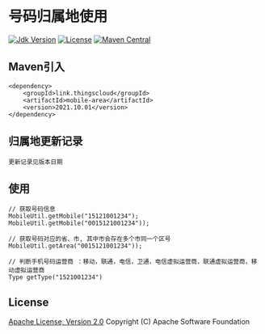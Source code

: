 # 号码归属地使用

[![Jdk Version](https://img.shields.io/badge/JDK-1.8-green.svg)](https://img.shields.io/badge/JDK-1.8-green.svg)
[![License](https://img.shields.io/badge/license-Apache%202-4EB1BA.svg)](https://www.apache.org/licenses/LICENSE-2.0.html)
[![Maven Central](https://maven-badges.herokuapp.com/maven-central/link.thingscloud/mobile-area/badge.svg)](https://maven-badges.herokuapp.com/maven-central/link.thingscloud/mobile-area/)

## Maven引入

    <dependency>
        <groupId>link.thingscloud</groupId>
        <artifactId>mobile-area</artifactId>
        <version>2021.10.01</version>
    </dependency>

## 归属地更新记录

    更新记录见版本日期
    
## 使用

    // 获取号码信息
    MobileUtil.getMobile("15121001234");
    MobileUtil.getMobile("0015121001234"));
    
    // 获取号码对应的省、市, 其中市会存在多个市同一个区号
    MobileUtil.getArea("0015121001234"));

    // 判断手机号码运营商 ：移动，联通，电信，卫通，电信虚拟运营商，联通虚拟运营商，移动虚拟运营商
    Type getType("1521001234")
    
## License

[Apache License, Version 2.0](http://www.apache.org/licenses/LICENSE-2.0.html) Copyright (C) Apache Software Foundation
